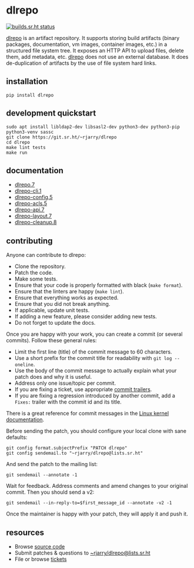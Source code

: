 # dlrepo

[![builds.sr.ht status](https://builds.sr.ht/~rjarry/dlrepo.svg)](https://builds.sr.ht/~rjarry/dlrepo)

[dlrepo][hub] is an artifact repository. It supports storing build artifacts
(binary packages, documentation, vm images, container images, etc.) in
a structured file system tree. It exposes an HTTP API to upload files, delete
them, add metadata, etc. [dlrepo][hub] does not use an external database. It
does de-duplication of artifacts by the use of file system hard links.

[hub]: https://sr.ht/~rjarry/dlrepo/

## installation

```
pip install dlrepo
```

## development quickstart

```
sudo apt install libldap2-dev libsasl2-dev python3-dev python3-pip python3-venv sassc
git clone https://git.sr.ht/~rjarry/dlrepo
cd dlrepo
make lint tests
make run
```

## documentation

* [dlrepo.7](https://git.sr.ht/~rjarry/dlrepo/tree/main/item/docs/dlrepo.7.scdoc)
* [dlrepo-cli.1](https://git.sr.ht/~rjarry/dlrepo/tree/main/item/docs/dlrepo-cli.1.scdoc)
* [dlrepo-config.5](https://git.sr.ht/~rjarry/dlrepo/tree/main/item/docs/dlrepo-config.5.scdoc)
* [dlrepo-acls.5](https://git.sr.ht/~rjarry/dlrepo/tree/main/item/docs/dlrepo-acls.5.scdoc)
* [dlrepo-api.7](https://git.sr.ht/~rjarry/dlrepo/tree/main/item/docs/dlrepo-api.7.scdoc)
* [dlrepo-layout.7](https://git.sr.ht/~rjarry/dlrepo/tree/main/item/docs/dlrepo-layout.7.scdoc)
* [dlrepo-cleanup.8](https://git.sr.ht/~rjarry/dlrepo/tree/main/item/docs/dlrepo-cleanup.8.scdoc)

## contributing

Anyone can contribute to dlrepo:

* Clone the repository.
* Patch the code.
* Make some tests.
* Ensure that your code is properly formatted with black (`make format`).
* Ensure that the linters are happy (`make lint`).
* Ensure that everything works as expected.
* Ensure that you did not break anything.
* If applicable, update unit tests.
* If adding a new feature, please consider adding new tests.
* Do not forget to update the docs.

Once you are happy with your work, you can create a commit (or several
commits). Follow these general rules:

* Limit the first line (title) of the commit message to 60 characters.
* Use a short prefix for the commit title for readability with `git log --oneline`.
* Use the body of the commit message to actually explain what your patch does
  and why it is useful.
* Address only one issue/topic per commit.
* If you are fixing a ticket, use appropriate
  [commit trailers](https://man.sr.ht/git.sr.ht/#referencing-tickets-in-git-commit-messages).
* If you are fixing a regression introduced by another commit, add a `Fixes:`
  trailer with the commit id and its title.

There is a great reference for commit messages in the
[Linux kernel documentation](https://www.kernel.org/doc/html/latest/process/submitting-patches.html#describe-your-changes).

Before sending the patch, you should configure your local clone with sane
defaults:

```
git config format.subjectPrefix "PATCH dlrepo"
git config sendemail.to "~rjarry/dlrepo@lists.sr.ht"
```

And send the patch to the mailing list:

```
git sendemail --annotate -1
```

Wait for feedback. Address comments and amend changes to your original commit.
Then you should send a v2:

```
git sendemail --in-reply-to=$first_message_id --annotate -v2 -1
```

Once the maintainer is happy with your patch, they will apply it and push it.

## resources

* Browse [source code](https://git.sr.ht/~rjarry/dlrepo)
* Submit patches & questions to
  [~rjarry/dlrepo@lists.sr.ht](https://lists.sr.ht/~rjarry/dlrepo)
* File or browse [tickets](https://todo.sr.ht/~rjarry/dlrepo)
